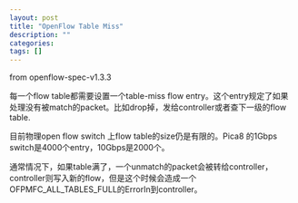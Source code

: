 ```yaml
---
layout: post
title: "OpenFlow Table Miss"
description: ""
categories: 
tags: []
---
```


from openflow-spec-v1.3.3

每一个flow table都需要设置一个table-miss flow entry。这个entry规定了如果处理没有被match的packet。比如drop掉，发给controller或者查下一级的flow table.

目前物理open flow switch 上flow table的size仍是有限的。Pica8 的1Gbps switch是4000个entry，10Gbps是2000个。

通常情况下，如果table满了，一个unmatch的packet会被转给controller，controller则写入新的flow，但是这个时候会造成一个OFPMFC_ALL_TABLES_FULL的ErrorIn到controller。
